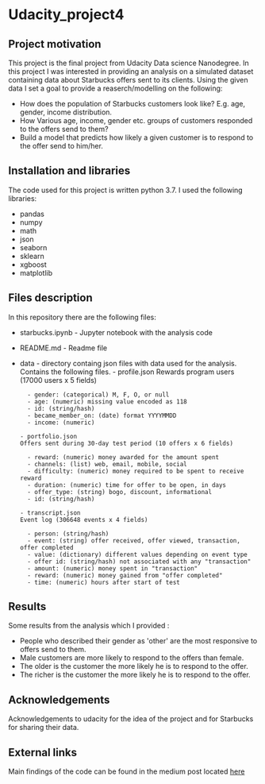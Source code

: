 # Udacity_project4

## Project motivation

This project is the final project from Udacity Data science Nanodegree. In this project I was interested in providing an analysis on a simulated dataset 
containing data about Starbucks offers sent to its clients. Using the given data I set a goal to provide a reaserch/modelling on the following:

- How does the population of Starbucks customers look like? E.g. age, gender, income distribution. 
- How Various age, income, gender etc. groups of customers responded to the offers send to them?
- Build a model that predicts how likely a given customer is to respond to the offer send to him/her.

## Installation and libraries

The code used for this project is written python 3.7. I used the following libraries:

- pandas
- numpy
- math 
- json
- seaborn
- sklearn
- xgboost
- matplotlib

## Files description

In this repository there are the following files:

- starbucks.ipynb - Jupyter notebook with the analysis code
- README.md - Readme file
- data - directory containg json files with data used for the analysis. Contains the following files.
      - profile.json
      Rewards program users (17000 users x 5 fields)
      
        - gender: (categorical) M, F, O, or null
        - age: (numeric) missing value encoded as 118
        - id: (string/hash)
        - became_member_on: (date) format YYYYMMDD
        - income: (numeric)
        
      - portfolio.json
      Offers sent during 30-day test period (10 offers x 6 fields)

        - reward: (numeric) money awarded for the amount spent
        - channels: (list) web, email, mobile, social
        - difficulty: (numeric) money required to be spent to receive reward
        - duration: (numeric) time for offer to be open, in days
        - offer_type: (string) bogo, discount, informational
        - id: (string/hash)
        
      - transcript.json
      Event log (306648 events x 4 fields)

        - person: (string/hash)
        - event: (string) offer received, offer viewed, transaction, offer completed
        - value: (dictionary) different values depending on event type
        - offer id: (string/hash) not associated with any "transaction"
        - amount: (numeric) money spent in "transaction"
        - reward: (numeric) money gained from "offer completed"
        - time: (numeric) hours after start of test
        
## Results

Some results from the analysis which I provided :

- People who described their gender as 'other' are the most responsive to offers send to them.
- Male customers are more likely to respond to the offers than female.
- The older is the customer the more likely he is to respond to the offer.
- The richer is the customer the more likely he is to respond to the offer.

## Acknowledgements

Acknowledgements to udacity for the idea of the project and for Starbucks for sharing their data.

## External links

Main findings of the code can be found in the medium post located [here](https://medium.com/@tomekfaber_55869/predicting-offers-sent-to-starbucks-customers-a04b031d0314) 
        
